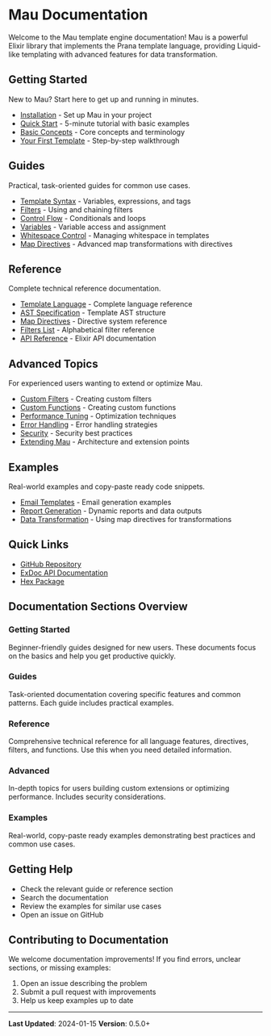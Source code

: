 # Mau Documentation

Welcome to the Mau template engine documentation! Mau is a powerful Elixir library that implements the Prana template language, providing Liquid-like templating with advanced features for data transformation.

## Getting Started

New to Mau? Start here to get up and running in minutes.

- [Installation](getting-started/installation.md) - Set up Mau in your project
- [Quick Start](getting-started/quick-start.md) - 5-minute tutorial with basic examples
- [Basic Concepts](getting-started/basic-concepts.md) - Core concepts and terminology
- [Your First Template](getting-started/first-template.md) - Step-by-step walkthrough

## Guides

Practical, task-oriented guides for common use cases.

- [Template Syntax](guides/template-syntax.md) - Variables, expressions, and tags
- [Filters](guides/filters.md) - Using and chaining filters
- [Control Flow](guides/control-flow.md) - Conditionals and loops
- [Variables](guides/variables.md) - Variable access and assignment
- [Whitespace Control](guides/whitespace-control.md) - Managing whitespace in templates
- [Map Directives](guides/map-rendering.md) - Advanced map transformations with directives

## Reference

Complete technical reference documentation.

- [Template Language](reference/template-language.md) - Complete language reference
- [AST Specification](reference/ast-specification.md) - Template AST structure
- [Map Directives](reference/map-directives.md) - Directive system reference
- [Filters List](reference/filters-list.md) - Alphabetical filter reference
- [API Reference](reference/api-reference.md) - Elixir API documentation

## Advanced Topics

For experienced users wanting to extend or optimize Mau.

- [Custom Filters](advanced/custom-filters.md) - Creating custom filters
- [Custom Functions](advanced/custom-functions.md) - Creating custom functions
- [Performance Tuning](advanced/performance-tuning.md) - Optimization techniques
- [Error Handling](advanced/error-handling.md) - Error handling strategies
- [Security](advanced/security.md) - Security best practices
- [Extending Mau](advanced/extending-mau.md) - Architecture and extension points

## Examples

Real-world examples and copy-paste ready code snippets.

- [Email Templates](examples/email-templates.md) - Email generation examples
- [Report Generation](examples/report-generation.md) - Dynamic reports and data outputs
- [Data Transformation](examples/data-transformation.md) - Using map directives for transformations

## Quick Links

- [GitHub Repository](https://github.com/bluzky/mau)
- [ExDoc API Documentation](https://hexdocs.pm/mau)
- [Hex Package](https://hex.pm/packages/mau)

## Documentation Sections Overview

### Getting Started
Beginner-friendly guides designed for new users. These documents focus on the basics and help you get productive quickly.

### Guides
Task-oriented documentation covering specific features and common patterns. Each guide includes practical examples.

### Reference
Comprehensive technical reference for all language features, directives, filters, and functions. Use this when you need detailed information.

### Advanced
In-depth topics for users building custom extensions or optimizing performance. Includes security considerations.

### Examples
Real-world, copy-paste ready examples demonstrating best practices and common use cases.

## Getting Help

- Check the relevant guide or reference section
- Search the documentation
- Review the examples for similar use cases
- Open an issue on GitHub

## Contributing to Documentation

We welcome documentation improvements! If you find errors, unclear sections, or missing examples:

1. Open an issue describing the problem
2. Submit a pull request with improvements
3. Help us keep examples up to date

---

**Last Updated**: 2024-01-15
**Version**: 0.5.0+
